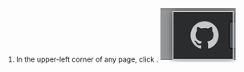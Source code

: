 1. In the upper-left corner of any page, click <span aria-label="the Octocat icon" class="octicon octicon-mark-github"></span>. ![Octocat icon](/assets/images/enterprise/navigation/octocat-icon.png)
